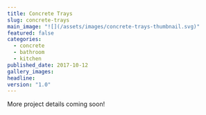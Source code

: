 ```yaml
---
title: Concrete Trays
slug: concrete-trays
main_image: "![](/assets/images/concrete-trays-thumbnail.svg)"
featured: false
categories:
  - concrete
  - bathroom
  - kitchen
published_date: 2017-10-12
gallery_images: 
headline: 
version: "1.0"
---
```


More project details coming soon!
